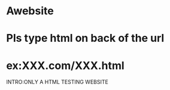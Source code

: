 # Awebsite
# Pls type html on back of the url
# ex:XXX.com/XXX.html
INTRO:ONLY A HTML TESTING WEBSITE

